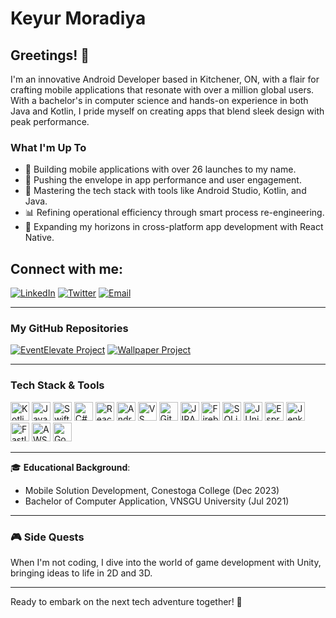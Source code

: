 # Keyur Moradiya

## Greetings! 👋

I'm an innovative Android Developer based in Kitchener, ON, with a flair for crafting mobile applications that resonate with over a million global users. With a bachelor's in computer science and hands-on experience in both Java and Kotlin, I pride myself on creating apps that blend sleek design with peak performance.

### What I'm Up To

- 🔨 Building mobile applications with over 26 launches to my name.
- 🚀 Pushing the envelope in app performance and user engagement.
- 🤖 Mastering the tech stack with tools like Android Studio, Kotlin, and Java.
- 📊 Refining operational efficiency through smart process re-engineering.
- 📱 Expanding my horizons in cross-platform app development with React Native.

## Connect with me:

[![LinkedIn](https://img.shields.io/badge/LinkedIn-0077B5?style=for-the-badge&logo=linkedin&logoColor=white)](https://www.linkedin.com/in/keyur-moradiya-6ab530252/)
[![Twitter](https://img.shields.io/badge/Twitter-1DA1F2?style=for-the-badge&logo=twitter&logoColor=white)](https://twitter.com/KEYURMORADIYA9)
[![Email](https://img.shields.io/badge/-Email-blue?style=for-the-badge&logo=mail.ru&logoColor=white)](mailto:keyurmoradiya101@outlook.com)

---

### My GitHub Repositories

[![EventElevate Project](https://github-readme-stats.vercel.app/api/pin/?username=keyur07&repo=EventElevate&theme=react)](https://github.com/keyur07/EventElevate)   [![Wallpaper Project](https://github-readme-stats.vercel.app/api/pin/?username=keyur07&repo=Wallpaper&theme=react)](https://github.com/keyur07/Wallpaper)


---

### Tech Stack & Tools
<p align="left">
  <a href="#"><img alt="Kotlin" src="https://img.shields.io/badge/-Kotlin-7F52FF.svg?style=flat&logo=kotlin&logoColor=white" height="30" /></a>
  <a href="#"><img alt="Java" src="https://img.shields.io/badge/-Java-007396.svg?style=flat&logo=java&logoColor=white" height="30" /></a>
  <a href="#"><img alt="Swift" src="https://img.shields.io/badge/-Swift-FA7343.svg?style=flat&logo=swift&logoColor=white" height="30" /></a>
  <a href="#"><img alt="C#" src="https://img.shields.io/badge/-C%23-239120.svg?style=flat&logo=c-sharp&logoColor=white" height="30" /></a>
  <a href="#"><img alt="React Native" src="https://img.shields.io/badge/-React_Native-61DAFB.svg?style=flat&logo=react&logoColor=black" height="30" /></a>
  <a href="#"><img alt="Android Studio" src="https://img.shields.io/badge/-Android_Studio-3DDC84.svg?style=flat&logo=android-studio&logoColor=white" height="30" /></a>
  <a href="#"><img alt="VS Code" src="https://img.shields.io/badge/-VS_Code-007ACC.svg?style=flat&logo=visual-studio-code&logoColor=white" height="30" /></a>
  <a href="#"><img alt="GitHub" src="https://img.shields.io/badge/-GitHub-181717.svg?style=flat&logo=github&logoColor=white" height="30" /></a>
  <a href="#"><img alt="JIRA" src="https://img.shields.io/badge/-JIRA-0052CC.svg?style=flat&logo=jira&logoColor=white" height="30" /></a>
  <a href="#"><img alt="Firebase" src="https://img.shields.io/badge/-Firebase-FFCA28.svg?style=flat&logo=firebase&logoColor=black" height="30" /></a>
  <a href="#"><img alt="SQLite" src="https://img.shields.io/badge/-SQLite-003B57.svg?style=flat&logo=sqlite&logoColor=white" height="30" /></a>
  <a href="#"><img alt="JUnit" src="https://img.shields.io/badge/-JUnit-25A162.svg?style=flat&logo=junit5&logoColor=white" height="30" /></a>
  <a href="#"><img alt="Espresso" src="https://img.shields.io/badge/-Espresso-2C2C2C.svg?style=flat&logo=espresso&logoColor=white" height="30" /></a>
  <a href="#"><img alt="Jenkins" src="https://img.shields.io/badge/-Jenkins-D24939.svg?style=flat&logo=jenkins&logoColor=white" height="30" /></a>
  <a href="#"><img alt="Fastlane" src="https://img.shields.io/badge/-Fastlane-00F200.svg?style=flat&logo=fastlane&logoColor=white" height="30" /></a>
  <a href="#"><img alt="AWS" src="https://img.shields.io/badge/-AWS-232F3E.svg?style=flat&logo=amazon-aws&logoColor=white" height="30" /></a>
  <a href="#"><img alt="Google Cloud Platform" src="https://img.shields.io/badge/-Google_Cloud_Platform-4285F4.svg?style=flat&logo=google-cloud&logoColor=white" height="30" /></a>
</p>

---

🎓 **Educational Background**:

- Mobile Solution Development, Conestoga College (Dec 2023)
- Bachelor of Computer Application, VNSGU University (Jul 2021)

---

### 🎮 Side Quests

When I'm not coding, I dive into the world of game development with Unity, bringing ideas to life in 2D and 3D.

---

Ready to embark on the next tech adventure together! 🚀

